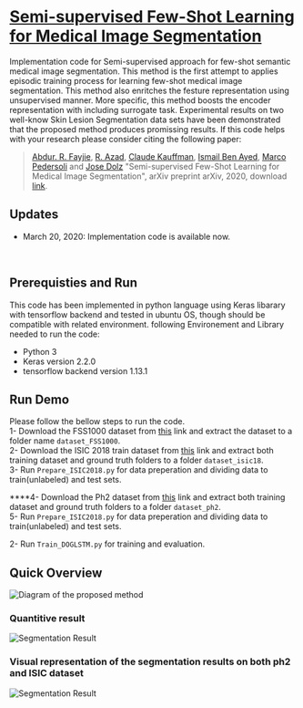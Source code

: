 # [Semi-supervised Few-Shot Learning for Medical Image Segmentation]()

Implementation code for Semi-supervised approach for few-shot semantic medical image segmentation. This method is the first attempt to applies episodic training process for learning few-shot medical image segmentation. This method also enritches the festure representation using unsupervised manner. More specific, this method boosts the encoder representation with including surrogate task. Experimental results on two well-know Skin Lesion Segmentation data sets have been demonstrated that the proposed method produces promissing results. If this code helps with your research please consider citing the following paper:
</br>
>[Abdur. R. Fayjie](https://sites.google.com/site/abdurrfayjie/),
[R. Azad](https://scholar.google.com/citations?hl=en&user=Qb5ildMAAAAJ&view_op=list_works&sortby=pubdate),
[Claude Kauffman](https://radiologie.umontreal.ca/departement/les-professeurs/profil/kauffmann-claude/in15322/),
[Ismail Ben Ayed](https://scholar.google.com/citations?hl=en&user=29vyUccAAAAJ&view_op=list_works&sortby=pubdate),
[Marco Pedersoli](https://scholar.google.com/citations?user=aVfyPAoAAAAJ&hl=en) and
[Jose Dolz](https://scholar.google.ca/citations?user=yHQIFFMAAAAJ&hl=en) 
"Semi-supervised Few-Shot Learning for Medical Image Segmentation", arXiv preprint arXiv, 2020, download [link]().

## Updates
- March 20, 2020: Implementation code is available now.
</br>

## Prerequisties and Run
This code has been implemented in python language using Keras libarary with tensorflow backend and tested in ubuntu OS, though should be compatible with related environment. following Environement and Library needed to run the code:

- Python 3
- Keras version 2.2.0
- tensorflow backend version 1.13.1


## Run Demo
Please follow the bellow steps to run the code.</br>
1- Download the FSS1000 dataset from [this](https://drive.google.com/open?id=16TgqOeI_0P41Eh3jWQlxlRXG9KIqtMgI) link and extract the dataset to a folder name `dataset_FSS1000`.</br>
2- Download the ISIC 2018 train dataset from [this](https://challenge.kitware.com/#phase/5abcb19a56357d0139260e53) link and extract both training dataset and ground truth folders to a folder `dataset_isic18`. </br>
3- Run `Prepare_ISIC2018.py` for data preperation and dividing data to train(unlabeled) and test sets. </br>

****4- Download the Ph2 dataset from [this](https://www.dropbox.com/s/k88qukc20ljnbuo/PH2Dataset.rar) link and extract both training dataset and ground truth folders to a folder `dataset_ph2`. </br>
5- Run `Prepare_ISIC2018.py` for data preperation and dividing data to train(unlabeled) and test sets. </br>

2- Run `Train_DOGLSTM.py` for training and evaluation. 

## Quick Overview
![Diagram of the proposed method](https://github.com/rezazad68/FSMS-Surrogate-/blob/master/githubimages/Main%20model1.png)
### Quantitive result 
![Segmentation Result](https://github.com/rezazad68/FSMS-Surrogate-/blob/master/githubimages/Table.jpg)

### Visual representation of the segmentation results on both ph2 and ISIC dataset
![Segmentation Result](https://github.com/rezazad68/FSMS-Surrogate-/blob/master/githubimages/Result.png)


